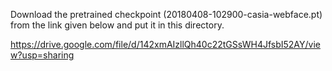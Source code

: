 Download the pretrained checkpoint (20180408-102900-casia-webface.pt) from the link given below and put it in this directory.

https://drive.google.com/file/d/142xmAIzllQh40c22tGSsWH4JfsbI52AY/view?usp=sharing

